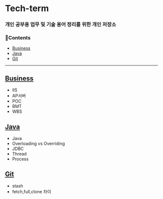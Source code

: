 # Tech-term

### 개인 공부용 업무 및 기술 용어 정리를 위한 개인 저장소

### 📘Contents
- [Business](#Business)
- [Java](#Java)
- [Git](#Git)


---

## [Business](/contents/business.md)
- IIS
- AP서버 
- POC 
- BMT
- WBS

## [Java](/contents/java.md)
- Java
- Overloading vs Overriding
- JDBC
- Thread 
- Process

## [Git](/contents/git.md)
- stash 
- fetch,full,clone 차이
